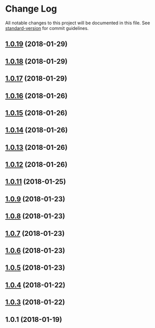 # Change Log

All notable changes to this project will be documented in this file. See [standard-version](https://github.com/conventional-changelog/standard-version) for commit guidelines.

<a name="1.0.19"></a>
## [1.0.19](https://github.com/ithaka/ng-artstor-viewer/compare/v1.0.18...v1.0.19) (2018-01-29)



<a name="1.0.18"></a>
## [1.0.18](https://github.com/ithaka/ng-artstor-viewer/compare/v1.0.17...v1.0.18) (2018-01-29)



<a name="1.0.17"></a>
## [1.0.17](https://github.com/ithaka/ng-artstor-viewer/compare/v1.0.16...v1.0.17) (2018-01-29)



<a name="1.0.16"></a>
## [1.0.16](https://github.com/ithaka/ng-artstor-viewer/compare/v1.0.15...v1.0.16) (2018-01-26)



<a name="1.0.15"></a>
## [1.0.15](https://github.com/ithaka/ng-artstor-viewer/compare/v1.0.14...v1.0.15) (2018-01-26)



<a name="1.0.14"></a>
## [1.0.14](https://github.com/ithaka/ng-artstor-viewer/compare/v1.0.13...v1.0.14) (2018-01-26)



<a name="1.0.13"></a>
## [1.0.13](https://github.com/ithaka/ng-artstor-viewer/compare/v1.0.12...v1.0.13) (2018-01-26)



<a name="1.0.12"></a>
## [1.0.12](https://github.com/ithaka/ng-artstor-viewer/compare/v1.0.11...v1.0.12) (2018-01-26)



<a name="1.0.11"></a>
## [1.0.11](https://github.com/ithaka/ng-artstor-viewer/compare/v1.0.9...v1.0.11) (2018-01-25)



<a name="1.0.9"></a>
## [1.0.9](https://github.com/ithaka/ng-artstor-viewer/compare/v1.0.8...v1.0.9) (2018-01-23)



<a name="1.0.8"></a>
## [1.0.8](https://github.com/ithaka/ng-artstor-viewer/compare/v1.0.7...v1.0.8) (2018-01-23)



<a name="1.0.7"></a>
## [1.0.7](https://github.com/ithaka/ng-artstor-viewer/compare/v1.0.6...v1.0.7) (2018-01-23)



<a name="1.0.6"></a>
## [1.0.6](https://github.com/ithaka/ng-artstor-viewer/compare/v1.0.5...v1.0.6) (2018-01-23)



<a name="1.0.5"></a>
## [1.0.5](https://github.com/ithaka/ng-artstor-viewer/compare/v1.0.4...v1.0.5) (2018-01-23)



<a name="1.0.4"></a>
## [1.0.4](https://github.com/ithaka/ng-artstor-viewer/compare/v1.0.3...v1.0.4) (2018-01-22)



<a name="1.0.3"></a>
## [1.0.3](https://github.com/ithaka/ng-artstor-viewer/compare/v1.0.1...v1.0.3) (2018-01-22)



<a name="1.0.1"></a>
## 1.0.1 (2018-01-19)

